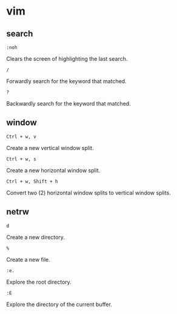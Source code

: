 # vim

## search

```
:noh
```

Clears the screen of highlighting the last search.

```
/
```

Forwardly search for the keyword that matched.

```
?
```

Backwardly search for the keyword that matched.

## window

```
Ctrl + w, v
```

Create a new vertical window split.

```
Ctrl + w, s
```

Create a new horizontal window split.

```
Ctrl + w, Shift + h
```

Convert two (2) horizontal window splits to vertical window splits.

## netrw

```
d
```

Create a new directory.

```
%
```

Create a new file.

```
:e.
```

Explore the root directory.

```
:E
```

Explore the directory of the current buffer.
